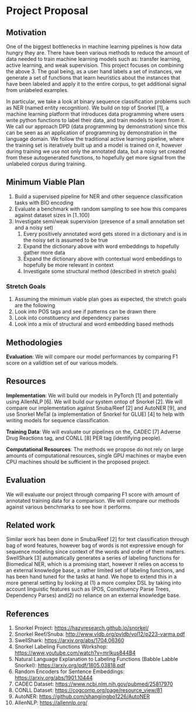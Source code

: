 # Project Proposal

## Motivation

One of the biggest bottlenecks in machine learning pipelines is how data hungry they are. There have been various methods to reduce the amount of data needed to train machine learning models such as: transfer learning, active learning, and weak supervision. This project focuses on combining the above 3. The goal being, as a user hand labels a set of instances, we generate a set of functions that learn heuristics about the instances that have been labeled and apply it to the entire corpus, to get additional signal from unlabeled examples.

In particular, we take a look at binary sequence classification problems such as NER (named entity recognition). We build on top of Snorkel [1], a machine learning platform that introduces data programming where users write python functions to label their data, and train models to learn from it. We call our approach DPD (data programming by demonstration) since this can be seen as an application of programming by demonstration in the language domain. We follow the traditional active learning pipeline, where the training set is iteratively built up and a model is trained on it, however during training we use not only the annotated data, but a noisy set created from these autogenerated functions, to hopefully get more signal from the unlabeled corpus during training.

## Minimum Viable Plan

1. Build a supervised pipeline for NER and other sequence classification tasks with BIO encoding
2. Evaluate a benchmark with random sampling to see how this compares against dataset sizes in [1..100]
3. Investigate semi/weak supervision (presence of a small annotation set and a noisy set)
    1. Every positively annotated word gets stored in a dictionary and is in the noisy set is assumed to be true
    2. Expand the dictionary above with word embeddings to hopefully gather more data
    3. Expand the dictionary above with contextual word embeddings to hopefully be more relevant in context
    4. Investigate some structural method (described in stretch goals)

### Stretch Goals

1. Assuming the minimum viable plan goes as expected, the stretch goals are the following
2. Look into POS tags and see if patterns can be drawn there
3. Look into constituency and dependency parses
4. Look into a mix of structural and word embedding based methods

## Methodologies

**Evaluation**: We will compare our model performances by comparing F1 score on a validtion set of our various models.

## Resources

**Implementation**: We will build our models in PyTorch [1] and potentially using AllenNLP [6]. We will build our system ontop of Snorkel [2]. We will compare our implementation against Snuba/Reef [2] and AutoNER [9], and use Snorkel MeTal (a implementation of Snorkel for GLUE) [4] to help with writing models for sequence classification.

**Training Data**: We will evaluate our pipelines on the, CADEC [7] Adverse Drug Reactions tag, and CONLL [8] PER tag (identifying people).

**Computational Resources**: The methods we propose do not rely on large amounts of computational resources, single GPU machines or maybe even CPU machines should be sufficient in the proposed project.

## Evaluation

We will evaluate our project through comparing F1 score with amount of annotated training data for a comparison. We will compare our methods against various benchmarks to see how it performs.

## Related work

Similar work has been done in Snuba/Reef [2] for text classification through bag of word features, however bag of words is not expressive enough for sequence modeling since context of the words and order of them matters. SwellShark [3] automatically generates a series of labeling functions for Biomedical NER, which is a promising start, however it relies on access to an external knowledge base, a rather limited set of labeling functions, and has been hand tuned for the tasks at hand. We hope to extend this in a more general setting by looking at (1) a more complex DSL by taking into account linguistic features such as (POS, Constituency Parse Trees, Dependency Parses) and(2) no reliance on an external knowledge base.

## References

1. Snorkel Project: https://hazyresearch.github.io/snorkel/
2. Snorkel Reef/Snuba: http://www.vldb.org/pvldb/vol12/p223-varma.pdf
3. SwellShark: https://arxiv.org/abs/1704.06360
4. Snorkel Labeling Functions Workshop: https://www.youtube.com/watch?v=mrIkus844B4
5. Natural Language Explanation to Labeling Functions (Babble Labble Snorkel): https://arxiv.org/pdf/1805.03818.pdf
6. Random Encoders for Sentence Embeddings: https://arxiv.org/abs/1901.10444
7. CADEC Dataset: https://www.ncbi.nlm.nih.gov/pubmed/25817970
8. CONLL Dataset: https://cogcomp.org/page/resource_view/81
9. AutoNER: https://github.com/shangjingbo1226/AutoNER
10. AllenNLP: https://allennlp.org/